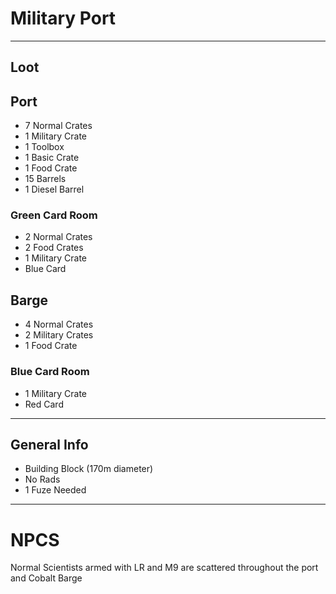 # Military Port

<hr>

## Loot

## Port

- 7 Normal Crates
- 1 Military Crate
- 1 Toolbox
- 1 Basic Crate
- 1 Food Crate
- 15 Barrels
- 1 Diesel Barrel

### Green Card Room

- 2 Normal Crates
- 2 Food Crates
- 1 Military Crate
- Blue Card

## Barge

- 4 Normal Crates
- 2 Military Crates
- 1 Food Crate

### Blue Card Room

- 1 Military Crate
- Red Card

<hr>

## General Info

- Building Block (170m diameter)
- No Rads
- 1 Fuze Needed

<hr>

# NPCS

Normal Scientists armed with LR and M9 are scattered throughout the port and Cobalt Barge
